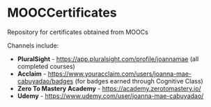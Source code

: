 # MOOCCertificates
Repository for certificates obtained from MOOCs

Channels include:
- **PluralSight** - https://app.pluralsight.com/profile/joannamae (all completed courses)
- **Acclaim** - https://www.youracclaim.com/users/joanna-mae-cabuyadao/badges (for badges earned through Cognitive Class)
- **Zero To Mastery Academy** - https://academy.zerotomastery.io/
- **Udemy** - https://www.udemy.com/user/joanna-mae-cabuyadao/
